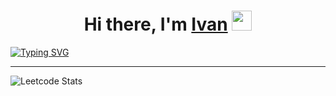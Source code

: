 <h1 align="center">Hi there, I'm <a href="https://finalepta.github.io/" target="_blank">Ivan</a> 
<img src="https://github.com/blackcater/blackcater/raw/main/images/Hi.gif" height="32"/></h1>
<a href="https://git.io/typing-svg"><img src="https://readme-typing-svg.herokuapp.com?font=Montserrat&weight=600&size=24&duration=6000&pause=3000&color=FFFFFF&center=true&vCenter=true&width=980&lines=Schoolboy+web+developer" alt="Typing SVG" /></a>
<hr>

![Leetcode Stats](https://leetcard.jacoblin.cool/sweeeeetch?ext=heatmap&theme=nord&border=0&radius=20)
